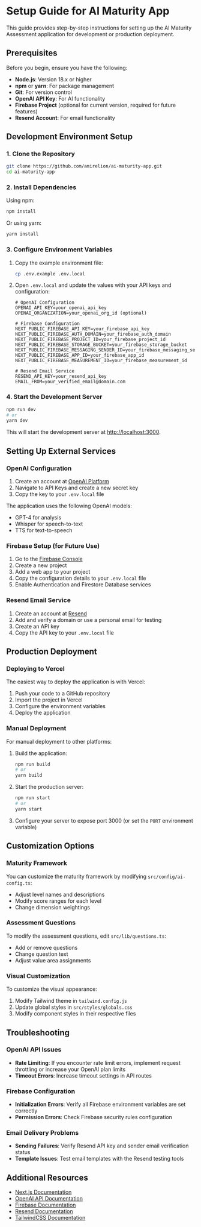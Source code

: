 # Setup Guide for AI Maturity App

This guide provides step-by-step instructions for setting up the AI Maturity Assessment application for development or production deployment.

## Prerequisites

Before you begin, ensure you have the following:

- **Node.js**: Version 18.x or higher
- **npm** or **yarn**: For package management
- **Git**: For version control
- **OpenAI API Key**: For AI functionality
- **Firebase Project** (optional for current version, required for future features)
- **Resend Account**: For email functionality

## Development Environment Setup

### 1. Clone the Repository

```bash
git clone https://github.com/amirelion/ai-maturity-app.git
cd ai-maturity-app
```

### 2. Install Dependencies

Using npm:
```bash
npm install
```

Or using yarn:
```bash
yarn install
```

### 3. Configure Environment Variables

1. Copy the example environment file:
   ```bash
   cp .env.example .env.local
   ```

2. Open `.env.local` and update the values with your API keys and configuration:
   ```
   # OpenAI Configuration
   OPENAI_API_KEY=your_openai_api_key
   OPENAI_ORGANIZATION=your_openai_org_id (optional)

   # Firebase Configuration
   NEXT_PUBLIC_FIREBASE_API_KEY=your_firebase_api_key
   NEXT_PUBLIC_FIREBASE_AUTH_DOMAIN=your_firebase_auth_domain
   NEXT_PUBLIC_FIREBASE_PROJECT_ID=your_firebase_project_id
   NEXT_PUBLIC_FIREBASE_STORAGE_BUCKET=your_firebase_storage_bucket
   NEXT_PUBLIC_FIREBASE_MESSAGING_SENDER_ID=your_firebase_messaging_sender_id
   NEXT_PUBLIC_FIREBASE_APP_ID=your_firebase_app_id
   NEXT_PUBLIC_FIREBASE_MEASUREMENT_ID=your_firebase_measurement_id

   # Resend Email Service
   RESEND_API_KEY=your_resend_api_key
   EMAIL_FROM=your_verified_email@domain.com
   ```

### 4. Start the Development Server

```bash
npm run dev
# or
yarn dev
```

This will start the development server at [http://localhost:3000](http://localhost:3000).

## Setting Up External Services

### OpenAI Configuration

1. Create an account at [OpenAI Platform](https://platform.openai.com/)
2. Navigate to API Keys and create a new secret key
3. Copy the key to your `.env.local` file

The application uses the following OpenAI models:
- GPT-4 for analysis
- Whisper for speech-to-text
- TTS for text-to-speech

### Firebase Setup (for Future Use)

1. Go to the [Firebase Console](https://console.firebase.google.com/)
2. Create a new project
3. Add a web app to your project
4. Copy the configuration details to your `.env.local` file
5. Enable Authentication and Firestore Database services

### Resend Email Service

1. Create an account at [Resend](https://resend.com/)
2. Add and verify a domain or use a personal email for testing
3. Create an API key
4. Copy the API key to your `.env.local` file

## Production Deployment

### Deploying to Vercel

The easiest way to deploy the application is with Vercel:

1. Push your code to a GitHub repository
2. Import the project in Vercel
3. Configure the environment variables
4. Deploy the application

### Manual Deployment

For manual deployment to other platforms:

1. Build the application:
   ```bash
   npm run build
   # or
   yarn build
   ```

2. Start the production server:
   ```bash
   npm run start
   # or
   yarn start
   ```

3. Configure your server to expose port 3000 (or set the `PORT` environment variable)

## Customization Options

### Maturity Framework

You can customize the maturity framework by modifying `src/config/ai-config.ts`:

- Adjust level names and descriptions
- Modify score ranges for each level
- Change dimension weightings

### Assessment Questions

To modify the assessment questions, edit `src/lib/questions.ts`:

- Add or remove questions
- Change question text
- Adjust value area assignments

### Visual Customization

To customize the visual appearance:

1. Modify Tailwind theme in `tailwind.config.js`
2. Update global styles in `src/styles/globals.css`
3. Modify component styles in their respective files

## Troubleshooting

### OpenAI API Issues

- **Rate Limiting**: If you encounter rate limit errors, implement request throttling or increase your OpenAI plan limits
- **Timeout Errors**: Increase timeout settings in API routes

### Firebase Configuration

- **Initialization Errors**: Verify all Firebase environment variables are set correctly
- **Permission Errors**: Check Firebase security rules configuration

### Email Delivery Problems

- **Sending Failures**: Verify Resend API key and sender email verification status
- **Template Issues**: Test email templates with the Resend testing tools

## Additional Resources

- [Next.js Documentation](https://nextjs.org/docs)
- [OpenAI API Documentation](https://platform.openai.com/docs/api-reference)
- [Firebase Documentation](https://firebase.google.com/docs)
- [Resend Documentation](https://resend.com/docs)
- [TailwindCSS Documentation](https://tailwindcss.com/docs)
